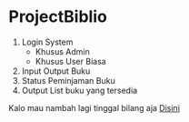 # ProjectBiblio
1. Login System
    - Khusus Admin
    - Khusus User Biasa
2. Input Output Buku
3. Status Peminjaman Buku
4. Output List buku yang tersedia

Kalo mau nambah lagi tinggal bilang aja <a href="https://github.com/Noxius18/Project-Biblio/discussions/1">Disini</a>
